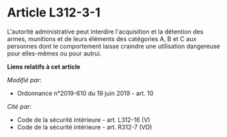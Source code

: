 # Article L312-3-1

L'autorité administrative peut interdire l'acquisition et la détention des armes, munitions et de leurs éléments des
catégories A, B et C aux personnes dont le comportement laisse craindre une utilisation dangereuse pour elles-mêmes ou pour
autrui.

**Liens relatifs à cet article**

_Modifié par_:

  - Ordonnance n°2019-610 du 19 juin 2019 - art. 10

_Cité par_:

  - Code de la sécurité intérieure - art. L312-16 (V)
  - Code de la sécurité intérieure - art. R312-7 (VD)
